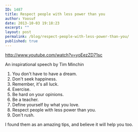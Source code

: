 ```yaml
---
ID: 1487
title: Respect people with less power than you
author: Yoosuf
date: 2013-10-03 19:18:23
excerpt: ""
layout: post
permalink: /blog/respect-people-with-less-power-than-you/
published: true
---
```

http://www.youtube.com/watch?v=yoEezZD71sc

An inspirational speech by Tim Minchin

1. You don't have to have a dream.
2. Don't seek happiness.
3. Remember, it's all luck.
4. Exercise.
5. Be hard on your opinions.
6. Be a teacher.
7. Define yourself by what you love.
8. Respect people with less power than you.
9. Don't rush.

I found them as an amazing tips, and believe it will help you too.